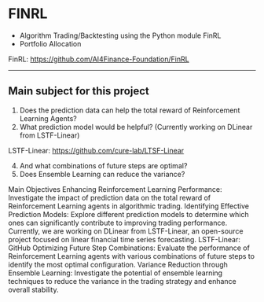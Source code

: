 # FINRL
- Algorithm Trading/Backtesting using the Python module FinRL
- Portfolio Allocation
  
FinRL: https://github.com/AI4Finance-Foundation/FinRL

------
## Main subject for this project
1. Does the prediction data can help the total reward of Reinforcement Learning Agents?
2. What prediction model would be helpful? (Currently working on DLinear from LSTF-Linear)

LSTF-Linear: https://github.com/cure-lab/LTSF-Linear

4. And what combinations of future steps are optimal?
5. Does Ensemble Learning can reduce the variance?

Main Objectives
Enhancing Reinforcement Learning Performance: Investigate the impact of prediction data on the total reward of Reinforcement Learning agents in algorithmic trading.
Identifying Effective Prediction Models: Explore different prediction models to determine which ones can significantly contribute to improving trading performance. Currently, we are working on DLinear from LSTF-Linear, an open-source project focused on linear financial time series forecasting.
LSTF-Linear: GitHub
Optimizing Future Step Combinations: Evaluate the performance of Reinforcement Learning agents with various combinations of future steps to identify the most optimal configuration.
Variance Reduction through Ensemble Learning: Investigate the potential of ensemble learning techniques to reduce the variance in the trading strategy and enhance overall stability.
